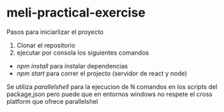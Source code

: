 # meli-practical-exercise

Pasos para iniciarlizar el proyecto
1) Clonar el repositorio
2) ejecutar por consola los siguientes comandos
- *npm install*  para instalar dependencias
- *npm start* para correr el projecto (servidor de react y node)


Se utiliza *parallelshell* para la ejecucion de N comandos en los scripts del package,json
pero puede que en entornos windows no respete el cross platform que ofrece parallelshel


